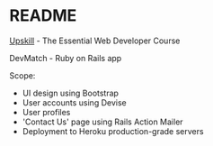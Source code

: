 # README

[Upskill](http://upskillcourses.com) - The Essential Web Developer Course   

DevMatch - Ruby on Rails app  

Scope: 
  - UI design using Bootstrap
  - User accounts using Devise
  - User profiles
  - 'Contact Us' page using Rails Action Mailer
  - Deployment to Heroku production-grade servers
  
  
